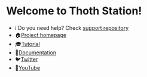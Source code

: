 # Welcome to Thoth Station!

* ℹ️ Do you need help? Check [support repository](https://github.com/thoth-station/support)
* 🏠[Project homepage](https://thoth-station.ninja)
* 🎓[Tutorial](https://redhat-scholars.github.io/managing-vulnerabilities-with-thoth/managing-vulnerabilities-with-thoth/index.html)
* 📃[Documentation](https://thoth-station.ninja/docs/developers/adviser/index.html)
* 🐦[Twitter](https://twitter.com/ThothStation)
* 🎥[YouTube](https://www.youtube.com/channel/UClUIDuq_hQ6vlzmqM59B2Lw)
